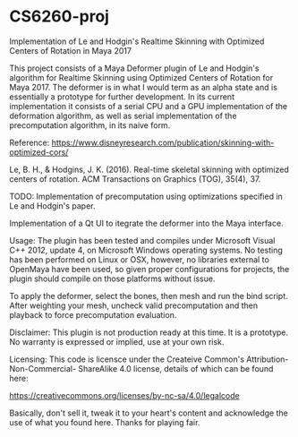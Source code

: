 # CS6260-proj
Implementation of Le and Hodgin's Realtime Skinning with Optimized Centers of Rotation in Maya 2017

This project consists of a Maya Deformer plugin of Le and Hodgin's
algorithm for Realtime Skinning using Optimized Centers of Rotation
for Maya 2017. The deformer is in what I would term as an alpha state
and is essentially a prototype for further development. In its current
implementation it consists of a serial CPU and a GPU implementation 
of the deformation algorithm, as well as serial implementation of the
precomputation algorithm, in its naive form.

Reference:
https://www.disneyresearch.com/publication/skinning-with-optimized-cors/

Le, B. H., & Hodgins, J. K. (2016). Real-time skeletal skinning with 
optimized centers of rotation. ACM Transactions on Graphics (TOG), 35(4), 37.

TODO:
Implementation of precomputation using optimizations specified in
Le and Hodgin's paper.

Implementation of a Qt UI to itegrate the deformer into the Maya interface.

Usage:
The plugin has been tested and compiles under Microsoft Visual C++ 2012, 
update 4, on Microsoft Windows operating systems. No testing has been 
performed on Linux or OSX, however, no libraries external to OpenMaya have 
been used, so given proper configurations for projects, the plugin should 
compile on those platforms without issue.

To apply the deformer, select the bones, then mesh and run the bind script.
After weighting your mesh, uncheck valid precomputation and then playback to
force precomputation evaluation.

Disclaimer:
This plugin is not production ready at this time. It is a prototype.  
No warranty is expressed or implied, use at your own risk.

Licensing:
This code is licensce under the Createive Common's Attribution-Non-Commercial-
ShareAlike 4.0 license, details of which can be found here:

https://creativecommons.org/licenses/by-nc-sa/4.0/legalcode

Basically, don't sell it, tweak it to your heart's content and acknowledge 
the use of what you found here. Thanks for playing fair.
